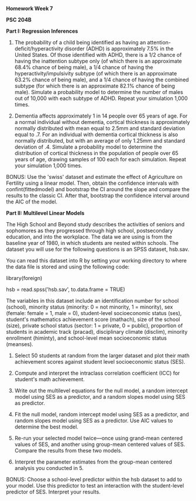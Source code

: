 **Homework Week 7**

**PSC 204B**

**Part I: Regression Inferences**

1. The probability of a child being identified as having an attention-deficit/hyperactivity disorder (ADHD) is approximately 7.5% in the United States. Of those identified with ADHD, there is a 1/2 chance of having the inattention subtype only (of which there is an approximate 68.4% chance of being male), a 1/4 chance of having the hyperactivity/impulsivity subtype (of which there is an approximate 63.2% chance of being male), and a 1/4 chance of having the combined subtype (for which there is an approximate 82.1% chance of being male). Simulate a probability model to determine the number of males out of 10,000 with each subtype of ADHD. Repeat your simulation 1,000 times.

1. Dementia affects approximately 1 in 14 people over 65 years of age. For a normal individual without dementia, cortical thickness is approximately normally distributed with mean equal to 2.5mm and standard deviation equal to .7. For an individual with dementia cortical thickness is also normally distributed, but with an average of only 1.25mm and standard deviation of .4. Simulate a probability model to determine the distribution of cortical thickness in the population of people over 65 years of age, drawing samples of 100 each for each simulation. Repeat your simulation 1,000 times.

BONUS: Use the 'swiss' dataset and estimate the effect of Agriculture on Fertility using a linear model. Then, obtain the confidence intervals with confint(fittedmodel) and bootstrap the CI around the slope and compare the results to the classic CI. After that, bootstrap the confidence interval around the AIC of the model.

**Part II: Multilevel Linear Models**

The High School and Beyond study describes the activities of seniors and sophomores as they progressed through high school, postsecondary education, and into the workplace. The data we are using is from the baseline year of 1980, in which students are nested within schools. The dataset you will use for the following questions is an SPSS dataset, hsb.sav.

You can read this dataset into R by setting your working directory to where the data file is stored and using the following code:

library(foreign)

hsb = read.spss('hsb.sav', to.data.frame = TRUE)

The variables in this dataset include an identification number for school (school), minority status (minority: 0 = not minority, 1 = minority), sex (female: female = 1, male = 0), student-level socioeconomic status (ses), student's mathematics achievement score (mathach), size of the school (size), private school status (sector: 1 = private, 0 = public), proportion of students in academic track (pracad), disciplinary climate (disclim), minority enrollment (himinty), and school-level mean socioeconomic status (meanses).

1. Select 50 students at random from the larger dataset and plot their math achievement scores against student level socioeconomic status (SES).

1. Compute and interpret the intraclass correlation coefficient (ICC) for student's math achievement.

1. Write out the multilevel equations for the null model, a random intercept model using SES as a predictor, and a random slopes model using SES as predictor.

1. Fit the null model, random intercept model using SES as a predictor, and random slopes model using SES as a predictor. Use AIC values to determine the best model.

1. Re-run your selected model twice—once using grand-mean centered values of SES, and another using group-mean centered values of SES. Compare the results from these two models.

1. Interpret the parameter estimates from the group-mean centered analysis you conducted in 5.

BONUS: Choose a school-level predictor within the hsb dataset to add to your model. Use this predictor to test an interaction with the student-level predictor of SES. Interpret your results.
